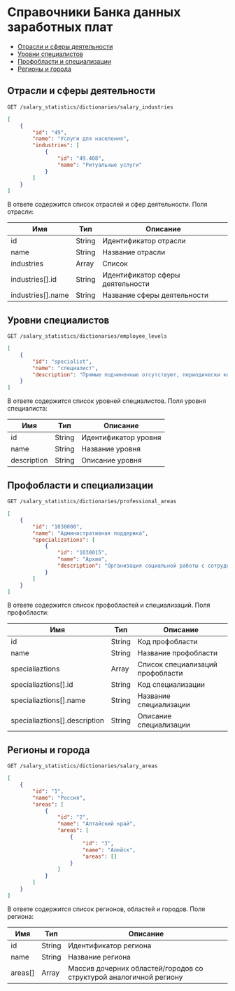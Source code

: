 # Справочники Банка данных заработных плат

* [Отрасли и сферы деятельности](#salary-industries)
* [Уровни специалистов](#employee-levels)
* [Профобласти и специализации](#professional-areas)
* [Регионы и города](#salary-areas)

<a name="salary-industries"></a>
## Отрасли и сферы деятельности

```
GET /salary_statistics/dictionaries/salary_industries
```

```json
[
    {
        "id": "49",
        "name": "Услуги для населения",
        "industries": [
            {
                "id": "49.408",
                "name": "Ритуальные услуги"
            }
        ]
    }
]
```

В ответе содержится список отраслей и сфер деятельности. Поля отрасли:

Имя | Тип | Описание
--- | --- | ---
id | String | Идентификатор отрасли
name | String | Название отрасли
industries | Array | Список 
industries[].id | String | Идентификатор сферы деятельности
industries[].name | String | Название сферы деятельности
 
<a name="employee-levels"></a>
## Уровни специалистов

```
GET /salary_statistics/dictionaries/employee_levels
```

```json
[
    {
        "id": "specialist",
        "name": "специалист",
        "description": "Прямые подчиненные отсутствуют, периодически координирует работу других сотрудников в рамках поставленной задачи.\nНесет ответственность за результаты отдельных действий под контролем непосредственного руководителя.\nПринимает стандартные решения под контролем руководителя.\nИмеет опыт работы в данной специализации от 1 до 2 лет. Совокупный опыт работы - не менее 1 года.\nНеобходимо высшее образование (необязательно профильное). Владеет на базовом уровне специальными методиками и технологиями работы.\nРабота больше разнообразная, чем однообразная. Выполняет определенные операции и действия, не требующие особых усилий."
    }
]
```

В ответе содержится список уровней специалистов. Поля уровня специалиста:

Имя | Тип | Описание
--- | --- | ---
id | String | Идентификатор уровня
name | String | Название уровня
description | String | Описание уровня
 
 
<a name="professional-areas"></a>
## Профобласти и специализации

```
GET /salary_statistics/dictionaries/professional_areas
```

```json
[
    {
        "id": "1030000",
        "name": "Административная поддержка",
        "specializations": [
            {
                "id": "1030015",
                "name": "Архив",
                "description": "Организация социальной работы с сотрудниками, распределение фонда материальной и социальной помощи"
            }
        ]
    }
]
```

В ответе содержится список профобластей и специализаций. Поля профобласти:

Имя | Тип | Описание
--- | --- | ---
id | String | Код профобласти
name | String | Название профобласти
specialiaztions | Array | Список специализаций профобласти
specialiaztions[].id | String | Код специализации
specialiaztions[].name | String | Название специализации
specialiaztions[].description | String | Описание специализации


<a name="salary-areas"></a>
## Регионы и города

```
GET /salary_statistics/dictionaries/salary_areas
```

```json
[
    {
        "id": "1",
        "name": "Россия",
        "areas": [
            {
                "id": "2",
                "name": "Алтайский край",
                "areas": [
                    {
                        "id": "3",
                        "name": "Алейск",
                        "areas": []
                    }
                ]
            }    
        ]
    }
]
```

В ответе содержится список регионов, областей и городов. Поля региона:

Имя | Тип | Описание
--- | --- | ---
id | String | Идентификатор региона
name | String | Название региона
areas[] | Array | Массив дочерних областей/городов со структурой аналогичной региону
 
